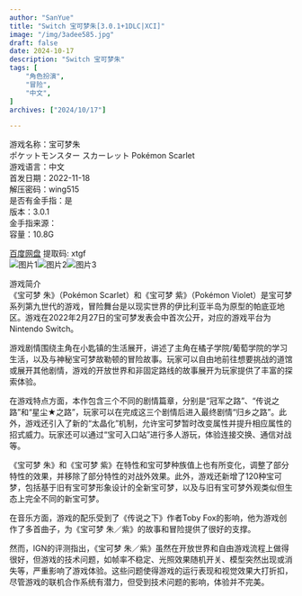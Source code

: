 ```yaml
---
author: "SanYue"
title: "Switch 宝可梦朱[3.0.1+1DLC|XCI]"
image: "/img/3adee585.jpg"
draft: false
date: 2024-10-17
description: "Switch 宝可梦朱"
tags: [
    "角色扮演",
    "冒险",
    "中文",
]
archives: ["2024/10/17"]

---
```


游戏名称：宝可梦朱  
ポケットモンスター スカーレット 
Pokémon Scarlet  
游戏语言：中文  
首发日期：2022-11-18  
解压密码：wing515  
是否有金手指：是  
版本：3.0.1  
金手指来源：  
容量：10.8G

[百度网盘](https://pan.baidu.com/s/1dRRunXihqQTQ1xkljhMrCA) 提取码: xtgf  
![图片1](/img/4ef8c386.PNG)![图片2](/img/be518d94.jpg)![图片3](/img/906653ff.jpeg)  

游戏简介  
《宝可梦 朱》（Pokémon Scarlet）和《宝可梦 紫》（Pokémon Violet）是宝可梦系列第九世代的游戏，冒险舞台是以现实世界的伊比利亚半岛为原型的帕底亚地区。游戏在2022年2月27日的宝可梦发表会中首次公开，对应的游戏平台为Nintendo Switch。

游戏剧情围绕主角在小匙镇的生活展开，讲述了主角在橘子学院/葡萄学院的学习生活，以及与神秘宝可梦故勒顿的冒险故事。玩家可以自由地前往想要挑战的道馆或展开其他剧情，游戏的开放世界和非固定路线的故事展开为玩家提供了丰富的探索体验。

在游戏特点方面，本作包含三个不同的剧情篇章，分别是“冠军之路”、“传说之路”和“星尘★之路”，玩家可以在完成这三个剧情后进入最终剧情“归乡之路”。此外，游戏还引入了新的“太晶化”机制，允许宝可梦暂时改变属性并提升相应属性的招式威力。玩家还可以通过“宝可入口站”进行多人游玩，体验连接交换、通信对战等。

《宝可梦 朱》和《宝可梦 紫》在特性和宝可梦种族值上也有所变化，调整了部分特性的效果，并移除了部分特性的对战外效果。此外，游戏还新增了120种宝可梦，包括基于旧有宝可梦形象设计的全新宝可梦，以及与旧有宝可梦外观类似但生态上完全不同的新宝可梦。

在音乐方面，游戏的配乐受到了《传说之下》作者Toby Fox的影响，他为游戏创作了多首曲子，为《宝可梦 朱／紫》的故事和冒险提供了很好的支撑。

然而，IGN的评测指出，《宝可梦 朱／紫》虽然在开放世界和自由游戏流程上做得很好，但游戏的技术问题，如帧率不稳定、光照效果随机开关、模型突然出现或消失等，严重影响了游戏体验。这些问题使得游戏的运行表现和视觉效果大打折扣，尽管游戏的联机合作系统有潜力，但受到技术问题的影响，体验并不完美。
